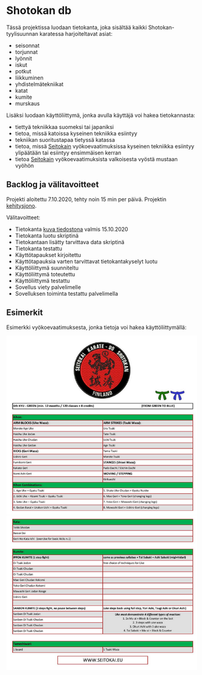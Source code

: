 # Shotokan db

Tässä projektissa luodaan tietokanta, joka sisältää kaikki Shotokan-tyylisuunnan karatessa harjoiteltavat asiat:

- seisonnat
- torjunnat
- lyönnit
- iskut
- potkut
- liikkuminen
- yhdistelmätekniikat
- katat
- kumite
- murskaus

Lisäksi luodaan käyttöliittymä, jonka avulla käyttäjä voi hakea tietokannasta:

- tiettyä tekniikkaa suomeksi tai japaniksi
- tietoa, missä katoissa kyseinen tekniikka esiintyy
- tekniikan suoritustapaa tietyssä katassa
- tietoa, missä [Seitokain](http://seitokai.eu/) vyökoevaatimuksissa kyseinen tekniikka esiintyy ylipäätään tai esiintyy ensimmäisen kerran
- tietoa [Seitokain](http://seitokai.eu/) vyökoevaatimuksista valkoisesta vyöstä mustaan vyöhön

## Backlog ja välitavoitteet

Projekti aloitettu 7.10.2020, tehty noin 15 min per päivä. Projektin [kehitysjono](backlog.md).

Välitavoitteet:

- Tietokanta [kuva tiedostona](kuvat/) valmis 15.10.2020
- Tietokanta luotu skriptinä
- Tietokantaan lisätty tarvittava data skriptinä
- Tietokanta testattu
- Käyttötapaukset kirjoitettu
- Käyttötapauksia varten tarvittavat tietokantakyselyt luotu
- Käyttöliittymä suunniteltu
- Käyttöliittymä toteutettu
- Käyttöliittymä testattu
- Sovellus viety palvelimelle
- Sovelluksen toiminta testattu palvelimella

## Esimerkit

Esimerkki vyökoevaatimuksesta, jonka tietoja voi hakea käyttöliittymällä:

![Vyökoevaatimus](kuvat/esim1.png "Vyökoevaatimus")
![Vyökoevaatimus](kuvat/esim2.png "Vyökoevaatimus")
